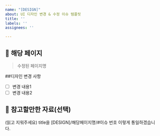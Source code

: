 ```yaml
---
name: "[DESIGN]"
about: UI 디자인 변경 & 수정 이슈 템플릿
title: ''
labels: ''
assignees: ''

---
```


## 📄 해당 페이지

> 수정된 페이지명

##디자인 변경 사항

- [ ] 변경 내용1
- [ ] 변경 내용2

## 🫡 참고할만한 자료(선택)

(읽고 지워주세요)
title을 [DESIGN]/해당페이지명/#이슈 번호
이렇게 통일하겠습니다.

